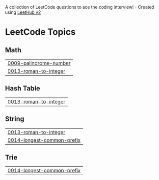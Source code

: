 A collection of LeetCode questions to ace the coding interview! - Created using [LeetHub v2](https://github.com/arunbhardwaj/LeetHub-2.0)
<!---LeetCode Topics Start-->
# LeetCode Topics
## Math
|  |
| ------- |
| [0009-palindrome-number](https://github.com/PhamTrung31/LeetCode/tree/master/0009-palindrome-number) |
| [0013-roman-to-integer](https://github.com/PhamTrung31/LeetCode/tree/master/0013-roman-to-integer) |
## Hash Table
|  |
| ------- |
| [0013-roman-to-integer](https://github.com/PhamTrung31/LeetCode/tree/master/0013-roman-to-integer) |
## String
|  |
| ------- |
| [0013-roman-to-integer](https://github.com/PhamTrung31/LeetCode/tree/master/0013-roman-to-integer) |
| [0014-longest-common-prefix](https://github.com/PhamTrung31/LeetCode/tree/master/0014-longest-common-prefix) |
## Trie
|  |
| ------- |
| [0014-longest-common-prefix](https://github.com/PhamTrung31/LeetCode/tree/master/0014-longest-common-prefix) |
<!---LeetCode Topics End-->